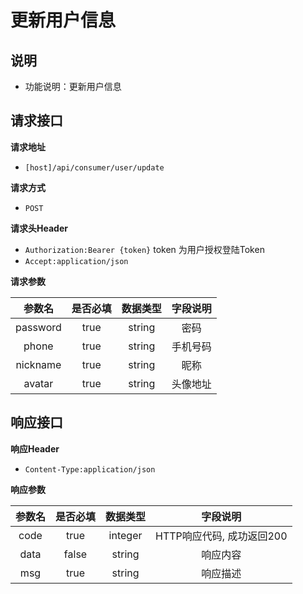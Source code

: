 # 更新用户信息

## 说明

* 功能说明：更新用户信息

## 请求接口

**请求地址**

* `[host]/api/consumer/user/update`

**请求方式**

* `POST`

**请求头Header**

* `Authorization:Bearer {token}` token 为用户授权登陆Token
* `Accept:application/json`

**请求参数**

| 参数名 | 是否必填 | 数据类型 | 字段说明 |
| :---: | :---: | :---: | :---: |
| password | true | string | 密码 |
| phone | true | string | 手机号码 |
| nickname | true | string | 昵称 |
| avatar | true | string | 头像地址 |

## 响应接口

**响应Header**

* `Content-Type:application/json`

**响应参数**

| 参数名 | 是否必填 | 数据类型 | 字段说明 |
| :---: | :---: | :---: | :---: |
| code | true | integer | HTTP响应代码, 成功返回200 |
| data | false | string | 响应内容 |
| msg | true | string | 响应描述 |

